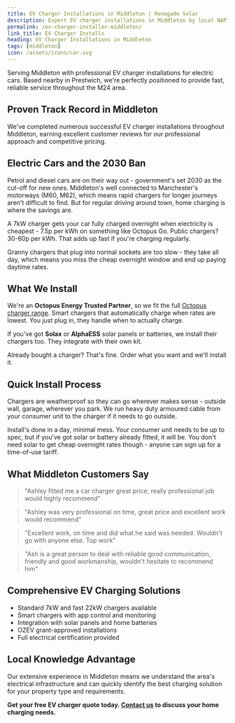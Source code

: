 ```yaml
---
title: EV Charger Installations in Middleton | Renegade Solar
description: Expert EV charger installations in Middleton by local NAPIT-registered electrician. Professional service with excellent customer reviews.
permalink: /ev-charger-installer-middleton/
link_title: EV Charger Installs
heading: EV Charger Installations in Middleton
tags: [middleton]
icon: /assets/icons/car.svg
---
```


Serving Middleton with professional EV charger installations for electric cars. Based nearby in Prestwich, we're perfectly positioned to provide fast, reliable service throughout the M24 area.

## Proven Track Record in Middleton

We've completed numerous successful EV charger installations throughout Middleton, earning excellent customer reviews for our professional approach and competitive pricing.

## Electric Cars and the 2030 Ban

Petrol and diesel cars are on their way out - government's set 2030 as the cut-off for new ones. Middleton's well connected to Manchester's motorways (M60, M62), which means rapid chargers for longer journeys aren't difficult to find. But for regular driving around town, home charging is where the savings are.

A 7kW charger gets your car fully charged overnight when electricity is cheapest - 7.5p per kWh on something like Octopus Go. Public chargers? 30-60p per kWh. That adds up fast if you're charging regularly.

Granny chargers that plug into normal sockets are too slow - they take all day, which means you miss the cheap overnight window and end up paying daytime rates.

## What We Install

We're an **Octopus Energy Trusted Partner**, so we fit the full [Octopus charger range](https://octopus.energy/get-an-ev-charger/). Smart chargers that automatically charge when rates are lowest. You just plug in, they handle when to actually charge.

If you've got **Solax** or **AlphaESS** solar panels or batteries, we install their chargers too. They integrate with their own kit.

Already bought a charger? That's fine. Order what you want and we'll install it.

## Quick Install Process

Chargers are weatherproof so they can go wherever makes sense - outside wall, garage, wherever you park. We run heavy duty armoured cable from your consumer unit to the charger if it needs to go outside.

Install's done in a day, minimal mess. Your consumer unit needs to be up to spec, but if you've got solar or battery already fitted, it will be. You don't need solar to get cheap overnight rates though - anyone can sign up for a time-of-use tariff.

## What Middleton Customers Say

> "Ashley fitted me a car charger great price, really professional job would highly recommend"

> "Ashley was very professional on time, great price and excellent work would recommend"

> "Excellent work, on time and did what he said was needed. Wouldn't go with anyone else. Top work"

> "Ash is a great person to deal with reliable good communication, friendly and good workmanship, wouldn't hesitate to recommend him"

## Comprehensive EV Charging Solutions

- Standard 7kW and fast 22kW chargers available
- Smart chargers with app control and monitoring
- Integration with solar panels and home batteries
- OZEV grant-approved installations
- Full electrical certification provided

## Local Knowledge Advantage

Our extensive experience in Middleton means we understand the area's electrical infrastructure and can quickly identify the best charging solution for your property type and requirements.

**Get your free EV charger quote today. [Contact us](/contact/) to discuss your home charging needs.**
